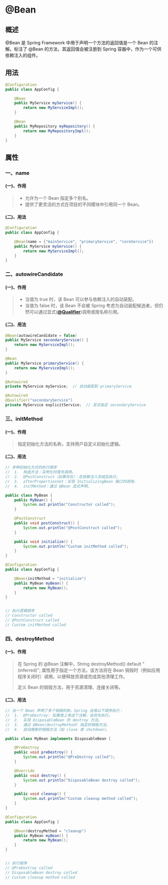 # @Bean

## 概述

@Bean 是 Spring Framework 中用于声明一个方法的返回值是一个 Bean 的注解。标注了 @Bean 的方法，其返回值会被注册到 Spring 容器中，作为一个可供依赖注入的组件。



## 用法

```java
@Configuration
public class AppConfig {

    @Bean
    public MyService myService() {
        return new MyServiceImpl();
    }

    @Bean
    public MyRepository myRepository() {
        return new MyRepositoryImpl();
    }
}
```



## 属性

### 一、name

#### (一)、作用

> - 允许为一个 Bean 指定多个别名。
> - 提供了更灵活的方式在项目的不同模块中引用同一个 Bean。

#### (二)、用法

```java
@Configuration
public class AppConfig {

    @Bean(name = {"mainService", "primaryService", "coreService"})
    public MyService myService() {
        return new MyServiceImpl();
    }
}
```



### 二、autowireCandidate

#### (一)、作用

> - 当值为 true 时，该 Bean 可以参与依赖注入的自动装配。
> - 当值为 false 时，该 Bean 不会被 Spring 考虑为自动装配候选者，但仍然可以通过显式(**[@Qualifier](./@Qualifier.md)**)调用或按名称引用。

#### (二)、用法

```java
@Bean(autowireCandidate = false)
public MyService secondaryService() {
    return new MyServiceImpl();
}

@Bean
public MyService primaryService() {
    return new MyServiceImpl();
}
```

```java
@Autowired
private MyService myService;  // 自动装配到 primaryService

@Autowired
@Qualifier("secondaryService")
private MyService explicitService;  // 显式指定 secondaryService
```



### 三、initMethod

#### (一)、作用

> 指定初始化方法的名称，支持用户自定义初始化逻辑。

#### (二)、用法

```java
// 多种初始化方式的执行顺序
//	1.	构造方法：实例化时首先调用。
//	2.	@PostConstruct（如果存在）：在依赖注入完成后执行。
//	3.	afterPropertiesSet：实现 InitializingBean 接口时调用。
//	4.	initMethod：通过 @Bean 显式声明。

public class MyBean {
    public MyBean() {
        System.out.println("Constructor called");
    }

    @PostConstruct
    public void postConstruct() {
        System.out.println("@PostConstruct called");
    }

    public void initialize() {
        System.out.println("Custom initMethod called");
    }
}
```

```java
@Configuration
public class AppConfig {

    @Bean(initMethod = "initialize")
    public MyBean myBean() {
        return new MyBean();
    }
}


// 执行逻辑顺序
// Constructor called
// @PostConstruct called
// Custom initMethod called
```



### 四、destroyMethod

#### (一)、作用

> 在 Spring 的 @Bean 注解中，String destroyMethod() default "(inferred)"; 属性用于指定一个方法，该方法将在 Bean 销毁时（例如应用程序关闭时）调用，以便释放资源或完成其他清理工作。
>
> 定义 Bean 的销毁方法，用于资源清理、连接关闭等。

#### (二)、用法

```java
// 当一个 Bean 声明了多个销毁机制，Spring 会按以下顺序执行：
//	1.	@PreDestroy: 如果类上有这个注解，会优先执行。
//	2.	实现 DisposableBean 的 destroy 方法。
//	3.	通过 @Bean(destroyMethod) 指定的销毁方法。
//	4.	自动推断的销毁方法（如 close 或 shutdown）。

public class MyBean implements DisposableBean {

    @PreDestroy
    public void preDestroy() {
        System.out.println("@PreDestroy called");
    }

    @Override
    public void destroy() {
        System.out.println("DisposableBean destroy called");
    }

    public void cleanup() {
        System.out.println("Custom cleanup method called");
    }
}
```

```java
@Configuration
public class AppConfig {

    @Bean(destroyMethod = "cleanup")
    public MyBean myBean() {
        return new MyBean();
    }
}


// 执行顺序
// @PreDestroy called
// DisposableBean destroy called
// Custom cleanup method called
```

